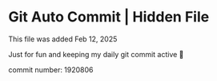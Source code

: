 # Git Auto Commit | Hidden File

This file was added Feb 12, 2025

Just for fun and keeping my daily git commit active 🤪

commit number: 1920806
